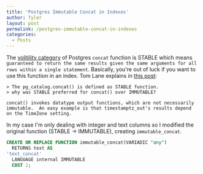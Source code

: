 ```yaml
---
title: 'Postgres Immutable Concat in Indexes'
author: Tyler
layout: post
permalink: /postgres-immutable-concat-in-indexes
categories:
  - Posts
---
```


The [volitility category](http://www.postgresql.org/docs/8.3/static/xfunc-volatility.html) of Postgres `concat` function is STABLE which means `guaranteed to return the same results given the same arguments for all rows within a single statement`. Basically, you're out of luck if you want to use this function in an index. Tom Lane explains in [this post](http://www.postgresql.org/message-id/3361.1410026366@sss.pgh.pa.us):

```
> The pg_catalog.concat() is defined as STABLE function.
> why was STABLE preferred for concat() over IMMUTABLE?

concat() invokes datatype output functions, which are not necessarily
immutable.  An easy example is that timestamptz_out's results depend
on the TimeZone setting.
```

In my case I'm only dealing with integer and text columns so I modified the original function (STABLE -> IMMUTABLE), creating `immutable_concat`.

```sql
CREATE OR REPLACE FUNCTION immutable_concat(VARIADIC "any")
  RETURNS text AS
'text_concat'
  LANGUAGE internal IMMUTABLE
  COST 1;
  ```
